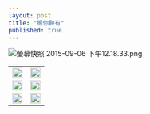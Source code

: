 ```yaml
---
layout: post
title: "猴你聽有"
published: true
---
```


![螢幕快照 2015-09-06 下午12.18.33.png](https://p158276.github.io/assets/monkey_screenshot.png)

<table>
    <tr>
        <td><img src="https://p158276.github.io/assets/monkey_1.jpg" width="100%"></td>
        <td><img src="https://p158276.github.io/assets/monkey_2.jpg" width="100%"></td>
    </tr>
    <tr>
        <td><img src="https://p158276.github.io/assets/monkey_3.jpg" width="100%"></td>
        <td><img src="https://p158276.github.io/assets/monkey_4.jpg" width="100%"></td>
    </tr>
    <tr>
        <td><img src="https://p158276.github.io/assets/monkey_5.jpg" width="100%"></td>
        <td><img src="https://p158276.github.io/assets/monkey_6.jpg" width="100%"></td>    
</table>
